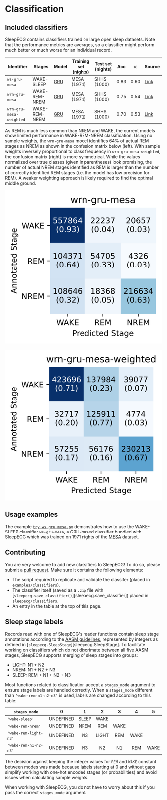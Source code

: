 # Classification

## Included classifiers
SleepECG contains classifiers trained on large open sleep datasets.
Note that the performance metrics are averages, so a classifier might perform much better or much worse for an individual record.

|Identifier|Stages|Model|Training set (nights)|Test set (nights)|Acc|κ|Source|
|-|-|-|-|-|-|-|-|
|`ws-gru-mesa`|WAKE-SLEEP|[GRU](https://en.wikipedia.org/wiki/Gated_recurrent_unit)|MESA (1971)|SHHS (1000)|0.83|0.60|[Link](https://github.com/cbrnr/sleepecg/blob/main/examples/classifiers/ws_gru_mesa.py)|
|`wrn-gru-mesa`|WAKE-REM-NREM|[GRU](https://en.wikipedia.org/wiki/Gated_recurrent_unit)|MESA (1971)|SHHS (1000)|0.75|0.54|[Link](https://github.com/cbrnr/sleepecg/blob/main/examples/classifiers/wrn_gru_mesa.py)|
|`wrn-gru-mesa-weighted`|WAKE-REM-NREM|[GRU](https://en.wikipedia.org/wiki/Gated_recurrent_unit)|MESA (1971)|SHHS (1000)|0.70|0.53|[Link](https://github.com/cbrnr/sleepecg/blob/main/examples/classifiers/wrn_gru_mesa_weighted.py)|

As REM is much less common than NREM and WAKE, the current models show limited performance in WAKE-REM-NREM classification.
Using no sample weights, the `wrn-gru-mesa` model identifies 64% of actual REM stages as NREM as shown in the confusion matrix below (left).
With sample weights inversely proportional to class frequency in `wrn-gru-mesa-weighted`, the confusion matrix (right) is more symmetrical.
While the values normalized over true classes (given in parentheses) look promising, the number of actual NREM stages identified as REM is larger than the number of correctly identified REM stages (i.e. the model has low precision for REM).
A weaker weighting approach is likely required to find the optimal middle ground.

![wrn-gru-mesa confusion matrix](./img/wrn-gru-mesa.svg)&nbsp;&nbsp;&nbsp;&nbsp;&nbsp;![wrn-gru-mesa-weighted confusion matrix](./img/wrn-gru-mesa-weighted.svg)


## Usage examples
The example [`try_ws_gru_mesa.py`](https://github.com/cbrnr/sleepecg/blob/main/examples/try_ws_gru_mesa.py) demonstrates how to use the WAKE-SLEEP classifier `ws-gru-mesa`, a GRU-based classifier bundled with SleepECG which was trained on 1971 nights of the [MESA](https://sleepdata.org/datasets/mesa/) dataset.


## Contributing
You are very welcome to add new classifiers to SleepECG!
To do so, please submit a [pull request](https://github.com/cbrnr/sleepecg/pulls).
Make sure it contains the following elements:

- The script required to replicate and validate the classifer (placed in `examples/classifiers`).
- The classifier itself (saved as a `.zip` file with [`sleepecg.save_classifier()`][sleepecg.save_classifier]) placed in `sleepecg/classifiers`.
- An entry in the table at the top of this page.


## Sleep stage labels
Records read with one of SleepECG's reader functions contain sleep stage annotations according to the [AASM guidelines](https://www.sleep.pitt.edu/wp-content/uploads/2020/03/The-AASM-Manual-for-Scoring-of-Sleep-and-Associated-Events-2007-.pdf), represented by integers as defined in [`sleepecg.SleepStage`][sleepecg.SleepStage].
To facilitate working on classifiers which do not discrimate between all five AASM stages, SleepECG supports merging of sleep stages into groups:

- LIGHT: N1 + N2
- NREM: N1 + N2 + N3
- SLEEP: REM + N1 + N2 + N3

Most functions related to classification accept a `stages_mode` argument to ensure stage labels are handled correctly. When a `stages_mode` different than `'wake-rem-n1-n2-n3'` is used, labels are changed according to this table:

|`stages_mode`          |0        |1    |2    |3   |4   |5   |
|-|:-:|:-:|:-:|:-:|:-:|:-:|
|`'wake-sleep'`         |UNDEFINED|SLEEP|WAKE |    |    |    |
|`'wake-rem-nrem'`      |UNDEFINED|NREM |REM  |WAKE|    |    |
|`'wake-rem-light-n3'`  |UNDEFINED|N3   |LIGHT|REM |WAKE|    |
|`'wake-rem-n1-n2-n3'`  |UNDEFINED|N3   |N2   |N1  |REM |WAKE|


The decision against keeping the integer values for `REM` and `WAKE` constant between modes was made because labels starting at 0 and without gaps simplify working with one-hot encoded stages (or probabilities) and avoid issues when calculating sample weights.

When working with SleepECG, you do not have to worry about this if you pass the correct `stages_mode` argument.
